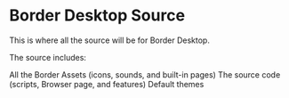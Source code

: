 # Border Desktop Source
This is where all the source will be for Border Desktop.

The source includes:

All the Border Assets (icons, sounds, and built-in pages)
The source code (scripts, Browser page, and features)
Default themes
